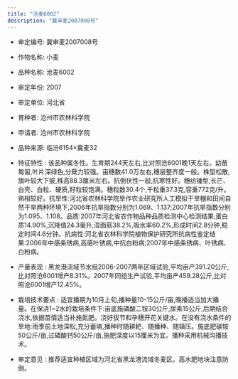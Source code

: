 ```yaml
---
title: "沧麦6002"
description: "冀审麦2007008号"
---
```

* 审定编号:  冀审麦2007008号

*  作物名称:  小麦

*  品种名称:  沧麦6002

*  审定年份:  2007

*  审定单位:  河北省

* 育种者:  沧州市农林科学院

*  申请者:  沧州市农林科学院

*  品种来源:  临汾6154×冀麦32

*  特征特性 : 
该品种属冬性。生育期244天左右,比对照沧6001晚1天左右。幼苗匍匐,叶片深绿色,分蘖力较强。亩穗数41.0万左右,穗层整齐度一般。株型松散,旗叶较大下披,株高88.3厘米左右。抗倒伏性一般,抗寒性好。穗纺锤型,长芒、白壳、白粒、硬质,籽粒较饱满。穗粒数30.4个,千粒重37.3克,容重772克/升。熟相较好。抗旱性:河北省农林科学院旱作农业研究所人工模拟干旱棚和田间自然干旱两种环境下,2006年抗旱指数分别为1.069、1.137;2007年抗旱指数分别为1.095、1.108。品质:2007年河北省农作物品种品质检测中心检测结果,蛋白质14.90%,沉降值24.3毫升,湿面筋38.2%,吸水率60.2%,形成时间2.8分钟,稳定时间4.6分钟。抗病性:河北省农林科学院植物保护研究所抗病性鉴定结果:2006年中感条锈病,高感叶锈病,中抗白粉病;2007年中感条锈病、叶锈病、白粉病。
 
*  产量表现 : 
黑龙港流域节水组2006-2007两年区域试验,平均亩产391.20公斤,比对照沧6001增产8.31%。2007年同组生产试验,平均亩产459.28公斤,比对照沧6001增产12.45%。

*  栽培技术要点 : 
适宜播期为10月上旬,播种量10-15公斤/亩,晚播适当加大播量。在保浇1~2水的栽培条件下:亩底施磷酸二铵30公斤,尿素15公斤,后期结合浇水,依据苗情适当补施氮肥。浇好拔节和孕穗开花关键水。在没有浇水条件的旱地:雨季前土地深松,充分蓄墒,播种时随耕耙、随播种、随镇压。施底肥碳铵50公斤/亩,过磷酸钙50公斤/亩,施肥深度以15厘米为宜。播种采用机械沟播技术。

*  审定意见 : 
推荐适宜种植区域为河北省黑龙港流域冬麦区。高水肥地块注意防倒。
